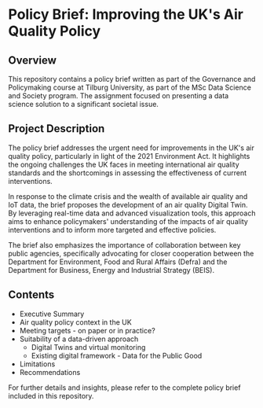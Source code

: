 # Policy Brief: Improving the UK's Air Quality Policy

## Overview

This repository contains a policy brief written as part of the Governance and Policymaking course at Tilburg University, as part of the MSc Data Science and Society program. The assignment focused on presenting a data science solution to a significant societal issue.

## Project Description

The policy brief addresses the urgent need for improvements in the UK's air quality policy, particularly in light of the 2021 Environment Act. It highlights the ongoing challenges the UK faces in meeting international air quality standards and the shortcomings in assessing the effectiveness of current interventions.

In response to the climate crisis and the wealth of available air quality and IoT data, the brief proposes the development of an air quality Digital Twin. By leveraging real-time data and advanced visualization tools, this approach aims to enhance policymakers' understanding of the impacts of air quality interventions and to inform more targeted and effective policies.

The brief also emphasizes the importance of collaboration between key public agencies, specifically advocating for closer cooperation between the Department for Environment, Food and Rural Affairs (Defra) and the Department for Business, Energy and Industrial Strategy (BEIS).

## Contents

- Executive Summary
- Air quality policy context in the UK
- Meeting targets - on paper or in practice?
- Suitability of a data-driven approach
  - Digital Twins and virtual monitoring
  - Existing digital framework - Data for the Public Good
- Limitations
- Recommendations

For further details and insights, please refer to the complete policy brief included in this repository. 

